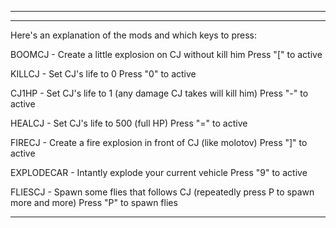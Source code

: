 -----------------------------------------------------------------                

-----------------------------------------------------------------
Here's an explanation of the mods and which keys to press:


BOOMCJ - Create a little explosion on CJ without kill him
Press "[" to active



KILLCJ - Set CJ's life to 0
Press "0" to active



CJ1HP - Set CJ's life to 1 (any damage CJ takes will kill him)
Press "-" to active



HEALCJ - Set CJ's life to 500 (full HP)
Press "=" to active



FIRECJ - Create a fire explosion in front of CJ (like molotov)
Press "]" to active



EXPLODECAR - Intantly explode your current vehicle
Press "9" to active


FLIESCJ - Spawn some flies that follows CJ (repeatedly press P to spawn more and more)
Press "P" to spawn flies



-----------------------------------------------------------------
